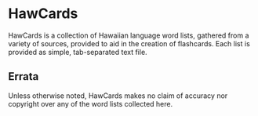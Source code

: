 # HawCards #

HawCards is a collection of Hawaiian language word lists, gathered from a variety of sources, provided to aid in the creation of flashcards. Each list is provided as simple, tab-separated text file.

## Errata ##

Unless otherwise noted, HawCards makes no claim of accuracy nor copyright over any of the word lists collected here.
